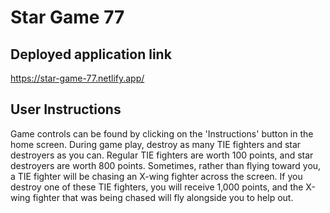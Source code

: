 # Star Game 77

## Deployed application link
https://star-game-77.netlify.app/

## User Instructions
Game controls can be found by clicking on the 'Instructions' button in the home screen. During game play, destroy as many TIE fighters and star destroyers as you can. Regular TIE fighters are worth 100 points, and star destroyers are worth 800 points. Sometimes, rather than flying toward you, a TIE fighter will be chasing an X-wing fighter across the screen. If you destroy one of these TIE fighters, you will receive 1,000 points, and the X-wing fighter that was being chased will fly alongside you to help out.


